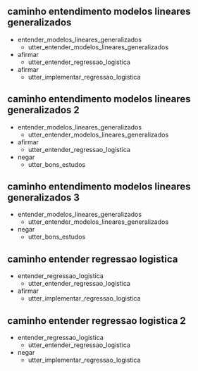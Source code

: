 ## caminho entendimento modelos lineares generalizados

* entender_modelos_lineares_generalizados
    - utter_entender_modelos_lineares_generalizados
* afirmar
    - utter_entender_regressao_logistica
* afirmar
    - utter_implementar_regressao_logistica

## caminho entendimento modelos lineares generalizados 2

* entender_modelos_lineares_generalizados
    - utter_entender_modelos_lineares_generalizados
* afirmar
    - utter_entender_regressao_logistica
* negar
    - utter_bons_estudos

## caminho entendimento modelos lineares generalizados 3

* entender_modelos_lineares_generalizados
    - utter_entender_modelos_lineares_generalizados
* negar
    - utter_bons_estudos

## caminho entender regressao logistica 
* entender_regressao_logistica
    - utter_entender_regressao_logistica
* afirmar
    - utter_implementar_regressao_logistica

## caminho entender regressao logistica 2
* entender_regressao_logistica
    - utter_entender_regressao_logistica
* negar
    - utter_implementar_regressao_logistica